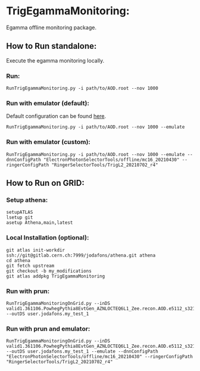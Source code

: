 # TrigEgammaMonitoring:

Egamma offline monitoring package.

## How to Run standalone:

Execute the egamma monitoring locally.

### Run:
```
RunTrigEgammaMonitoring.py -i path/to/AOD.root --nov 1000
```

### Run with emulator (default):

Default configuration can be found [here](https://gitlab.cern.ch/atlas/athena/-/blob/main/Trigger/TriggerCommon/TriggerMenuMT/python/HLT/Egamma/EgammaDefs.py#L22).

```
RunTrigEgammaMonitoring.py -i path/to/AOD.root --nov 1000 --emulate
```

### Run with emulator (custom):

```
RunTrigEgammaMonitoring.py -i path/to/AOD.root --nov 1000 --emulate --dnnConfigPath "ElectronPhotonSelectorTools/offline/mc16_20210430" --ringerConfigPath "RingerSelectorTools/TrigL2_20210702_r4"
```

## How to Run on GRID:

### Setup athena:
```
setupATLAS
lsetup git
asetup Athena,main,latest
```
### Local Installation (optional):

```
git atlas init-workdir ssh://git@gitlab.cern.ch:7999/jodafons/athena.git athena
cd athena
git fetch upstream
git checkout -b my_modifications
git atlas addpkg TrigEgammaMonitoring
```

### Run with prun:
```
RunTrigEgammaMonitoringOnGrid.py --inDS valid1.361106.PowhegPythia8EvtGen_AZNLOCTEQ6L1_Zee.recon.AOD.e5112_s3214_d1709_r13044_tid26720967_00 --outDS user.jodafons.my_test_1
```

### Run with prun and emulator:

```
RunTrigEgammaMonitoringOnGrid.py --inDS valid1.361106.PowhegPythia8EvtGen_AZNLOCTEQ6L1_Zee.recon.AOD.e5112_s3214_d1709_r13044_tid26720967_00 --outDS user.jodafons.my_test_1 --emulate --dnnConfigPath "ElectronPhotonSelectorTools/offline/mc16_20210430" --ringerConfigPath "RingerSelectorTools/TrigL2_20210702_r4"
```
